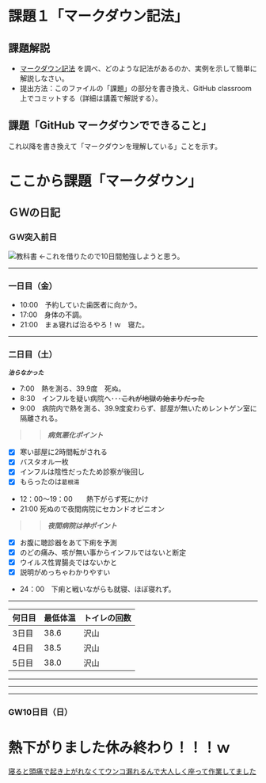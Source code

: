 # 課題１「マークダウン記法」

## 課題解説

- [マークダウン記法](https://guides.github.com/features/mastering-markdown/) を調べ、どのような記法があるのか、実例を示して簡単に解説しなさい。
- 提出方法：このファイルの「課題」の部分を書き換え、GitHub classroom 上でコミットする（詳細は講義で解説する）。

## 課題「GitHub マークダウンでできること」

これ以降を書き換えて「マークダウンを理解している」ことを示す。
# ここから課題「マークダウン」
## ＧＷの日記

### ＧＷ突入前日
![教科書](https://images-na.ssl-images-amazon.com/images/I/514OQj8cqfL._SX258_BO1,204,203,200_.jpg "ユニティ教科書")
←これを借りたので10日間勉強しようと思う。
***
### 一日目（金）
- 10:00　予約していた歯医者に向かう。  
- 17:00　身体の不調。
- 21:00　まぁ寝れば治るやろ！ｗ　寝た。
***
### 二日目（土）
***`治らなかった`***
- 7:00　熱を測る、39.9度　死ぬ。
- 8:30　インフルを疑い病院へ･･･~~これが地獄の始まりだった~~
- 9:00　病院内で熱を測る、39.9度変わらず、部屋が無いためレントゲン室に隔離される。
>>***病気悪化ポイント***
- [x] 寒い部屋に2時間転がされる
- [x] バスタオル一枚
- [x] インフルは陰性だったため診察が後回し
- [x] もらったのは`葛根湯`
- 12：00～19：00　　熱下がらず死にかけ
- 21:00 死ぬので夜間病院にセカンドオピニオン
>>***夜間病院は神ポイント***
- [x] お腹に聴診器をあて下痢を予測
- [x] のどの痛み、咳が無い事からインフルではないと断定
- [x] ウイルス性胃腸炎ではないかと
- [x] 説明がめっちゃわかりやすい
- 24：00　下痢と戦いながらも就寝、ほぼ寝れず。
***
|何日目|最低体温|トイレの回数|
|:--|:--|:--|
|3日目|38.6|沢山|
|4日目|38.5|沢山|
|5日目|38.0|沢山|
***
***
***
### GW10日目（日）
# 熱下がりました休み終わり！！！ｗ
[寝ると頭痛で起き上がれなくてウンコ漏れるんで大人しく座って作業してました](http://palette.clearrave.co.jp/product/haruiro/)
